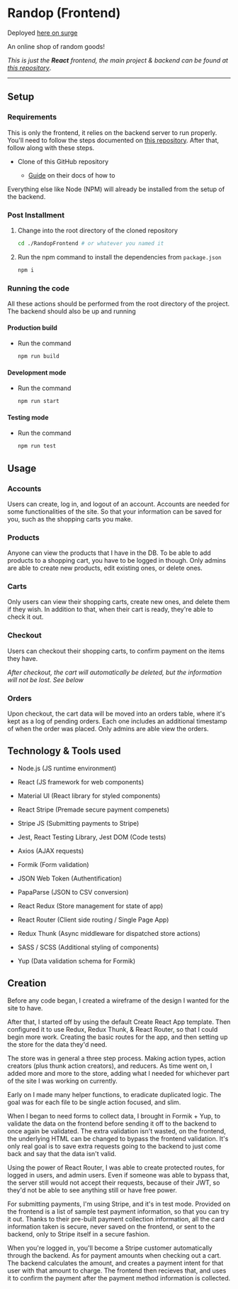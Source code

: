 # Randop (Frontend)

Deployed [here on surge][surge]

An online shop of random goods!

_This is just the **React** frontend, the main project & backend can be found at [this repository][backend]_.

---

## Setup

### Requirements

This is only the frontend, it relies on the backend server to run properly. You'll need to follow the steps documented on [this repository][backend]. After that, follow along with these steps.

- Clone of this GitHub repository

  - [Guide][clonedocs] on their docs of how to

Everything else like Node (NPM) will already be installed from the setup of the backend.

### Post Installment

1. Change into the root directory of the cloned repository

   ```bash
   cd ./RandopFrontend # or whatever you named it
   ```

1. Run the npm command to install the dependencies from `package.json`

   ```bash
   npm i
   ```

### Running the code

All these actions should be performed from the root directory of the project. The backend should also be up and running

#### Production build

- Run the command

  ```bash
  npm run build
  ```

#### Development mode

- Run the command

  ```bash
  npm run start
  ```

#### Testing mode

- Run the command

  ```bash
  npm run test
  ```

## Usage

### Accounts

Users can create, log in, and logout of an account. Accounts are needed for some functionalities of the site. So that your information can be saved for you, such as the shopping carts you make.

### Products

Anyone can view the products that I have in the DB. To be able to add products to a shopping cart, you have to be logged in though. Only admins are able to create new products, edit existing ones, or delete ones.

### Carts

Only users can view their shopping carts, create new ones, and delete them if they wish. In addition to that, when their cart is ready, they're able to check it out.

### Checkout

Users can checkout their shopping carts, to confirm payment on the items they have.

_After checkout, the cart will automatically be deleted, but the information will not be lost. See below_

### Orders

Upon checkout, the cart data will be moved into an orders table, where it's kept as a log of pending orders. Each one includes an additional timestamp of when the order was placed. Only admins are able view the orders.

## Technology & Tools used

- Node.js (JS runtime environment)

- React (JS framework for web components)

- Material UI (React library for styled components)

- React Stripe (Premade secure payment compenets)

- Stripe JS (Submitting payments to Stripe)

- Jest, React Testing Library, Jest DOM (Code tests)

- Axios (AJAX requests)

- Formik (Form validation)

- JSON Web Token (Authentification)

- PapaParse (JSON to CSV conversion)

- React Redux (Store management for state of app)

- React Router (Client side routing / Single Page App)

- Redux Thunk (Async middleware for dispatched store actions)

- SASS / SCSS (Additional styling of components)

- Yup (Data validation schema for Formik)

## Creation

Before any code began, I created a wireframe of the design I wanted for the site to have.

After that, I started off by using the default Create React App template. Then configured it to use Redux, Redux Thunk, & React Router, so that I could begin more work. Creating the basic routes for the app, and then setting up the store for the data they'd need.

The store was in general a three step process. Making action types, action creators (plus thunk action creators), and reducers. As time went on, I added more and more to the store, adding what I needed for whichever part of the site I was working on currently.

Early on I made many helper functions, to eradicate duplicated logic. The goal was for each file to be single action focused, and slim.

When I began to need forms to collect data, I brought in Formik + Yup, to validate the data on the frontend before sending it off to the backend to once again be validated. The extra validation isn't wasted, on the frontend, the underlying HTML can be changed to bypass the frontend validation. It's only real goal is to save extra requests going to the backend to just come back and say that the data isn't valid.

Using the power of React Router, I was able to create protected routes, for logged in users, and admin users. Even if someone was able to bypass that, the server still would not accept their requests, because of their JWT, so they'd not be able to see anything still or have free power.

For submitting payments, I'm using Stripe, and it's in test mode. Provided on the frontend is a list of sample test payment information, so that you can try it out. Thanks to their pre-built payment collection information, all the card information taken is secure, never saved on the frontend, or sent to the backend, only to Stripe itself in a secure fashion.

When you're logged in, you'll become a Stripe customer automatically through the backend. As for payment amounts when checking out a cart. The backend calculates the amount, and creates a payment intent for that user with that amount to charge. The frontend then recieves that, and uses it to confirm the payment after the payment method information is collected.

[backend]: https://github.com/MrCookiefries/Randop
[clonedocs]: https://docs.github.com/en/repositories/creating-and-managing-repositories/cloning-a-repository
[surge]: https://randop.surge.sh/
